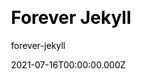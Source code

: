 ---
title: Forever Jekyll
github: https://github.com/forever-jekyll/forever-jekyll
demo: https://forever-jekyll.github.io/
author: forever-jekyll
date: 2021-07-16T00:00:00.000Z
ssg:
  - Jekyll
cms:
  - Markdown
css:
  - SCSS
category:
  - Blog
description: Forever Jekyll is a simple, elegant & full featured Jekyll theme.
draft: true
publish_date: '2021-06-24T20:03:46Z'
update_date: '2022-05-05T18:35:39Z'
github_star: 42
github_fork: 83
---